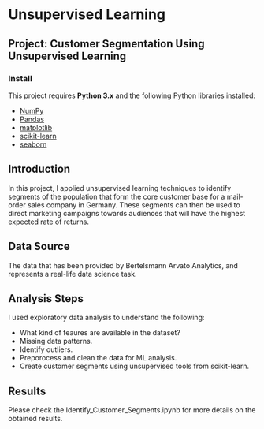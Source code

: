 # Unsupervised Learning
## Project: Customer Segmentation Using Unsupervised Learning

### Install

This project requires **Python 3.x** and the following Python libraries installed:

- [NumPy](http://www.numpy.org/)
- [Pandas](http://pandas.pydata.org)
- [matplotlib](http://matplotlib.org/)
- [scikit-learn](http://scikit-learn.org/stable/)
- [seaborn](https://seaborn.pydata.org/)

## Introduction 

In this project, I applied unsupervised learning techniques to identify segments of the population that form the core customer base for a mail-order sales company in Germany. These segments can then be used to direct marketing campaigns towards audiences that will have the highest expected rate of returns. 

## Data Source
The data that has been provided by Bertelsmann Arvato Analytics, and represents a real-life data science task.

## Analysis Steps
I used exploratory data analysis to understand the following:
- What kind of feaures are available in the dataset?
- Missing data patterns.
- Identify outliers.
- Preporocess and clean the data for ML analysis.
- Create customer segments using unsupervised tools from scikit-learn.

## Results
Please check the Identify_Customer_Segments.ipynb for more details on the obtained results.
